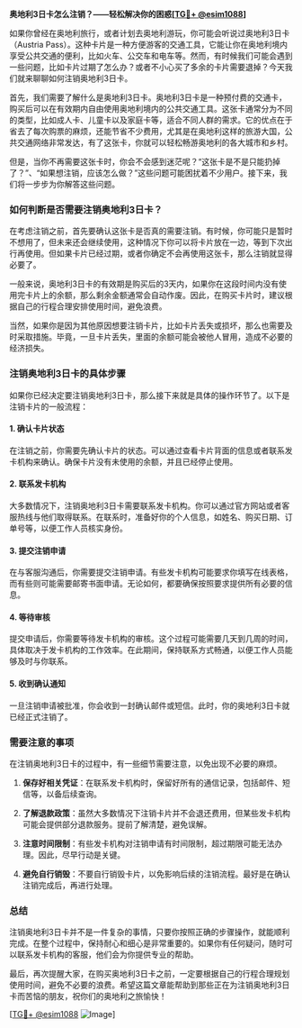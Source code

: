**奥地利3日卡怎么注销？——轻松解决你的困惑[[TG💪+ @esim1088](https://t.me/s/esim1088)]**

如果你曾经在奥地利旅行，或者计划去奥地利游玩，你可能会听说过奥地利3日卡（Austria Pass）。这种卡片是一种方便游客的交通工具，它能让你在奥地利境内享受公共交通的便利，比如火车、公交车和电车等。然而，有时候我们可能会遇到一些问题，比如卡片过期了怎么办？或者不小心买了多余的卡片需要退掉？今天我们就来聊聊如何注销奥地利3日卡。

首先，我们需要了解什么是奥地利3日卡。奥地利3日卡是一种预付费的交通卡，购买后可以在有效期内自由使用奥地利境内的公共交通工具。这张卡通常分为不同的类型，比如成人卡、儿童卡以及家庭卡等，适合不同人群的需求。它的优点在于省去了每次购票的麻烦，还能节省不少费用，尤其是在奥地利这样的旅游大国，公共交通网络非常发达，有了这张卡，你就可以轻松畅游奥地利的各大城市和乡村。

但是，当你不再需要这张卡时，你会不会感到迷茫呢？“这张卡是不是只能扔掉了？”、“如果想注销，应该怎么做？”这些问题可能困扰着不少用户。接下来，我们将一步步为你解答这些问题。

### 如何判断是否需要注销奥地利3日卡？

在考虑注销之前，首先要确认这张卡是否真的需要注销。有时候，你可能只是暂时不想用了，但未来还会继续使用，这种情况下你可以将卡片放在一边，等到下次出行再使用。但如果卡片已经过期，或者你确定不会再使用这张卡，那么注销就显得必要了。

一般来说，奥地利3日卡的有效期是购买后的3天内，如果你在这段时间内没有使用完卡片上的余额，那么剩余金额通常会自动作废。因此，在购买卡片时，建议根据自己的行程合理安排使用时间，避免浪费。

当然，如果你是因为其他原因想要注销卡片，比如卡片丢失或损坏，那么也需要及时采取措施。毕竟，一旦卡片丢失，里面的余额可能会被他人冒用，造成不必要的经济损失。

### 注销奥地利3日卡的具体步骤

如果你已经决定要注销奥地利3日卡，那么接下来就是具体的操作环节了。以下是注销卡片的一般流程：

#### 1. 确认卡片状态
在注销之前，你需要先确认卡片的状态。可以通过查看卡片背面的信息或者联系发卡机构来确认。确保卡片没有未使用的余额，并且已经停止使用。

#### 2. 联系发卡机构
大多数情况下，注销奥地利3日卡需要联系发卡机构。你可以通过官方网站或者客服热线与他们取得联系。在联系时，准备好你的个人信息，如姓名、购买日期、订单号等，以便工作人员核实身份。

#### 3. 提交注销申请
在与客服沟通后，你需要提交注销申请。有些发卡机构可能要求你填写在线表格，而有些则可能需要邮寄书面申请。无论如何，都要确保按照要求提供所有必要的信息。

#### 4. 等待审核
提交申请后，你需要等待发卡机构的审核。这个过程可能需要几天到几周的时间，具体取决于发卡机构的工作效率。在此期间，保持联系方式畅通，以便工作人员能够及时与你联系。

#### 5. 收到确认通知
一旦注销申请被批准，你会收到一封确认邮件或短信。此时，你的奥地利3日卡就已经正式注销了。

### 需要注意的事项

在注销奥地利3日卡的过程中，有一些细节需要注意，以免出现不必要的麻烦。

1. **保存好相关凭证**：在联系发卡机构时，保留好所有的通信记录，包括邮件、短信等，以备后续查询。
   
2. **了解退款政策**：虽然大多数情况下注销卡片并不会退还费用，但某些发卡机构可能会提供部分退款服务。提前了解清楚，避免误解。

3. **注意时间限制**：有些发卡机构对注销申请有时间限制，超过期限可能无法办理。因此，尽早行动是关键。

4. **避免自行销毁**：不要自行销毁卡片，以免影响后续的注销流程。最好是在确认注销完成后，再进行处理。

### 总结

注销奥地利3日卡并不是一件复杂的事情，只要你按照正确的步骤操作，就能顺利完成。在整个过程中，保持耐心和细心是非常重要的。如果你有任何疑问，随时可以联系发卡机构的客服，他们会为你提供专业的帮助。

最后，再次提醒大家，在购买奥地利3日卡之前，一定要根据自己的行程合理规划使用时间，避免不必要的浪费。希望这篇文章能帮助到那些正在为注销奥地利3日卡而苦恼的朋友，祝你们的奥地利之旅愉快！

[[TG💪+ @esim1088](https://t.me/s/esim1088) ![Image](https://i.postimg.cc/4NQfJmqS/Snipaste-2025-05-13-00-14-12.png)]